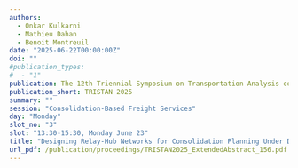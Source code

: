 ```yaml
---
authors:
  - Onkar Kulkarni
  - Mathieu Dahan
  - Benoit Montreuil
date: "2025-06-22T00:00:00Z"
doi: ""
#publication_types:
#  - "1"
publication: The 12th Triennial Symposium on Transportation Analysis conference
publication_short: TRISTAN 2025
summary: ""
session: "Consolidation-Based Freight Services"
day: "Monday"
slot_no: "3"
slot: "13:30-15:30, Monday June 23"
title: "Designing Relay-Hub Networks for Consolidation Planning Under Demand Uncertainty"
url_pdf: /publication/proceedings/TRISTAN2025_ExtendedAbstract_156.pdf
---
```

